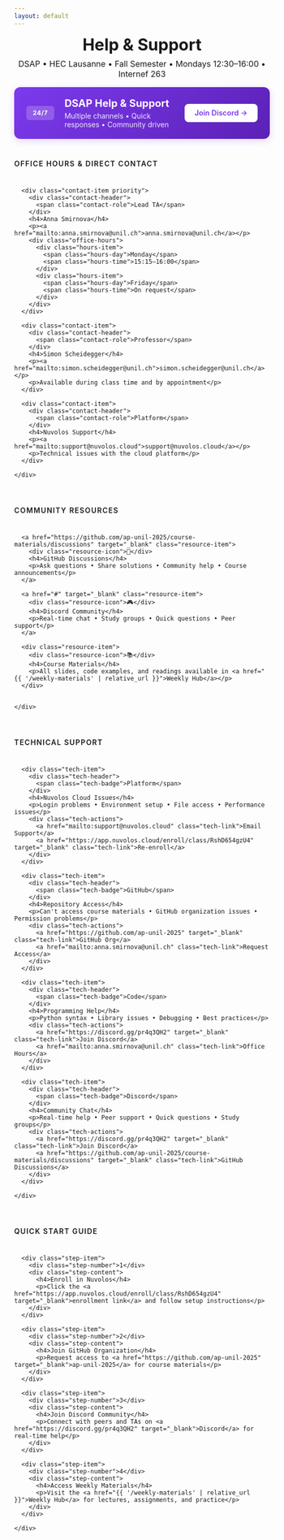 ```yaml
---
layout: default
---
```


<style>

/* Compact Header for Default Layout */
.help-header {
  text-align: center;
  margin-bottom: 1rem;
}

.help-header h1 {
  font-size: 2rem;
  color: var(--accent-color);
  margin: 0 0 0.5rem 0;
}

.help-header p {
  color: var(--text-secondary);
  margin: 0;
  font-size: 1rem;
}
</style>

<div class="help-support">
  <!-- Compact header for help & support -->
  <div class="help-header">
    <h1>Help & Support</h1>
    <p>DSAP • HEC Lausanne • Fall Semester • Mondays 12:30–16:00 • Internef 263</p>
  </div>

  <!-- Support Banner -->
  <div class="support-banner">
    <div class="support-content">
      <span class="support-label">24/7</span>
      <div class="support-info">
        <h2>DSAP Help & Support</h2>
        <p>Multiple channels • Quick responses • Community driven</p>
      </div>
    </div>
    <a href="https://discord.gg/pr4q3QH2" target="_blank" class="support-btn">Join Discord →</a>
  </div>

  <!-- Office Hours & Contact -->
  <section class="help-section">
    <h3 class="section-title">Office Hours & Direct Contact</h3>
    <div class="contact-grid">
      
      <div class="contact-item priority">
        <div class="contact-header">
          <span class="contact-role">Lead TA</span>
        </div>
        <h4>Anna Smirnova</h4>
        <p><a href="mailto:anna.smirnova@unil.ch">anna.smirnova@unil.ch</a></p>
        <div class="office-hours">
          <div class="hours-item">
            <span class="hours-day">Monday</span>
            <span class="hours-time">15:15–16:00</span>
          </div>
          <div class="hours-item">
            <span class="hours-day">Friday</span>
            <span class="hours-time">On request</span>
          </div>
        </div>
      </div>

      <div class="contact-item">
        <div class="contact-header">
          <span class="contact-role">Professor</span>
        </div>
        <h4>Simon Scheidegger</h4>
        <p><a href="mailto:simon.scheidegger@unil.ch">simon.scheidegger@unil.ch</a></p>
        <p>Available during class time and by appointment</p>
      </div>

      <div class="contact-item">
        <div class="contact-header">
          <span class="contact-role">Platform</span>
        </div>
        <h4>Nuvolos Support</h4>
        <p><a href="mailto:support@nuvolos.cloud">support@nuvolos.cloud</a></p>
        <p>Technical issues with the cloud platform</p>
      </div>

    </div>
  </section>

  <!-- Community Resources -->
  <section class="help-section">
    <h3 class="section-title">Community Resources</h3>
    <div class="resources-grid">
      
      <a href="https://github.com/ap-unil-2025/course-materials/discussions" target="_blank" class="resource-item">
        <div class="resource-icon">💬</div>
        <h4>GitHub Discussions</h4>
        <p>Ask questions • Share solutions • Community help • Course announcements</p>
      </a>

      <a href="#" target="_blank" class="resource-item">
        <div class="resource-icon">🎮</div>
        <h4>Discord Community</h4>
        <p>Real-time chat • Study groups • Quick questions • Peer support</p>
      </a>

      <div class="resource-item">
        <div class="resource-icon">📚</div>
        <h4>Course Materials</h4>
        <p>All slides, code examples, and readings available in <a href="{{ '/weekly-materials' | relative_url }}">Weekly Hub</a></p>
      </div>


    </div>
  </section>

  <!-- Technical Support -->
  <section class="help-section">
    <h3 class="section-title">Technical Support</h3>
    <div class="tech-grid">
      
      <div class="tech-item">
        <div class="tech-header">
          <span class="tech-badge">Platform</span>
        </div>
        <h4>Nuvolos Cloud Issues</h4>
        <p>Login problems • Environment setup • File access • Performance issues</p>
        <div class="tech-actions">
          <a href="mailto:support@nuvolos.cloud" class="tech-link">Email Support</a>
          <a href="https://app.nuvolos.cloud/enroll/class/RshD654gzU4" target="_blank" class="tech-link">Re-enroll</a>
        </div>
      </div>

      <div class="tech-item">
        <div class="tech-header">
          <span class="tech-badge">GitHub</span>
        </div>
        <h4>Repository Access</h4>
        <p>Can't access course materials • GitHub organization issues • Permission problems</p>
        <div class="tech-actions">
          <a href="https://github.com/ap-unil-2025" target="_blank" class="tech-link">GitHub Org</a>
          <a href="mailto:anna.smirnova@unil.ch" class="tech-link">Request Access</a>
        </div>
      </div>

      <div class="tech-item">
        <div class="tech-header">
          <span class="tech-badge">Code</span>
        </div>
        <h4>Programming Help</h4>
        <p>Python syntax • Library issues • Debugging • Best practices</p>
        <div class="tech-actions">
          <a href="https://discord.gg/pr4q3QH2" target="_blank" class="tech-link">Join Discord</a>
          <a href="mailto:anna.smirnova@unil.ch" class="tech-link">Office Hours</a>
        </div>
      </div>

      <div class="tech-item">
        <div class="tech-header">
          <span class="tech-badge">Discord</span>
        </div>
        <h4>Community Chat</h4>
        <p>Real-time help • Peer support • Quick questions • Study groups</p>
        <div class="tech-actions">
          <a href="https://discord.gg/pr4q3QH2" target="_blank" class="tech-link">Join Discord</a>
          <a href="https://github.com/ap-unil-2025/course-materials/discussions" target="_blank" class="tech-link">GitHub Discussions</a>
        </div>
      </div>

    </div>
  </section>

  <!-- Getting Started Guide -->
  <section class="help-section">
    <h3 class="section-title">Quick Start Guide</h3>
    <div class="guide-steps">
      
      <div class="step-item">
        <div class="step-number">1</div>
        <div class="step-content">
          <h4>Enroll in Nuvolos</h4>
          <p>Click the <a href="https://app.nuvolos.cloud/enroll/class/RshD654gzU4" target="_blank">enrollment link</a> and follow setup instructions</p>
        </div>
      </div>

      <div class="step-item">
        <div class="step-number">2</div>
        <div class="step-content">
          <h4>Join GitHub Organization</h4>
          <p>Request access to <a href="https://github.com/ap-unil-2025" target="_blank">ap-unil-2025</a> for course materials</p>
        </div>
      </div>

      <div class="step-item">
        <div class="step-number">3</div>
        <div class="step-content">
          <h4>Join Discord Community</h4>
          <p>Connect with peers and TAs on <a href="https://discord.gg/pr4q3QH2" target="_blank">Discord</a> for real-time help</p>
        </div>
      </div>

      <div class="step-item">
        <div class="step-number">4</div>
        <div class="step-content">
          <h4>Access Weekly Materials</h4>
          <p>Visit the <a href="{{ '/weekly-materials' | relative_url }}">Weekly Hub</a> for lectures, assignments, and practice</p>
        </div>
      </div>

    </div>
  </section>

</div>

<style>
/* Help & Support Page Layout - Using Weekly Hub Patterns */
.help-support {
  max-width: 1200px;
  margin: 0 auto;
}

/* Support Banner */
.support-banner {
  background: linear-gradient(135deg, #7c3aed 0%, #5b21b6 100%);
  border-radius: 0.75rem;
  padding: 1.25rem 1.5rem;
  display: flex;
  align-items: center;
  justify-content: space-between;
  margin-bottom: 2.5rem;
  margin-top: 0;
  box-shadow: 0 4px 15px rgba(124, 58, 237, 0.2);
}

.support-content {
  display: flex;
  align-items: center;
  gap: 1.25rem;
}

.support-label {
  background: rgba(255, 255, 255, 0.2);
  color: white;
  padding: 0.4rem 0.8rem;
  border-radius: 0.375rem;
  font-size: 0.75rem;
  font-weight: 700;
  letter-spacing: 0.05em;
}

.support-info h2 {
  color: white;
  font-size: 1.25rem;
  margin: 0 0 0.25rem 0;
}

.support-info p {
  color: rgba(255, 255, 255, 0.9);
  margin: 0;
  font-size: 0.875rem;
}

.support-btn {
  background: white;
  color: #7c3aed;
  padding: 0.6rem 1.25rem;
  border-radius: 0.5rem;
  text-decoration: none;
  font-weight: 600;
  font-size: 0.9rem;
  transition: all 0.2s ease;
  white-space: nowrap;
}

.support-btn:hover {
  transform: translateX(2px);
  box-shadow: 0 2px 8px rgba(0, 0, 0, 0.15);
  text-decoration: none;
  color: #7c3aed;
}

/* Section Layout */
.help-section {
  margin-bottom: 2.5rem;
}

.section-title {
  color: var(--text-secondary);
  font-size: 0.875rem;
  font-weight: 600;
  text-transform: uppercase;
  letter-spacing: 0.1em;
  margin: 0 0 1rem 0;
  padding-bottom: 0.5rem;
  border-bottom: 1px solid var(--border-color);
}

/* Grid Layouts */
.contact-grid,
.resources-grid,
.tech-grid {
  display: grid;
  grid-template-columns: repeat(auto-fit, minmax(240px, 1fr));
  gap: 1rem;
}

/* Contact Items */
.contact-item {
  background: var(--background-color);
  border: 1px solid var(--border-color);
  border-radius: 0.5rem;
  padding: 1rem;
  transition: all 0.2s ease;
  position: relative;
  overflow: hidden;
}

.contact-item:hover {
  border-color: var(--primary-color);
  transform: translateY(-2px);
  box-shadow: 0 4px 12px rgba(0, 0, 0, 0.08);
}

.contact-item::before {
  content: '';
  position: absolute;
  top: 0;
  left: 0;
  width: 3px;
  height: 100%;
  background: var(--primary-color);
  transform: scaleY(0);
  transition: transform 0.2s ease;
}

.contact-item:hover::before {
  transform: scaleY(1);
}

.contact-item.priority {
  border-color: #10b981;
  background: linear-gradient(135deg, #f0fdf4 0%, var(--background-color) 100%);
}

.contact-header {
  margin-bottom: 0.5rem;
}

.contact-role {
  background: var(--primary-color);
  color: white;
  padding: 0.2rem 0.5rem;
  border-radius: 0.25rem;
  font-size: 0.75rem;
  font-weight: 600;
}

.office-hours {
  margin-top: 0.75rem;
  display: flex;
  flex-direction: column;
  gap: 0.25rem;
}

.hours-item {
  display: flex;
  justify-content: space-between;
  align-items: center;
  background: var(--surface-color);
  padding: 0.25rem 0.5rem;
  border-radius: 0.25rem;
  font-size: 0.8rem;
}

.hours-day {
  font-weight: 500;
  color: var(--text-primary);
}

.hours-time {
  color: var(--text-secondary);
}

/* Resource Items */
.resource-item {
  background: var(--background-color);
  border: 1px solid var(--border-color);
  border-radius: 0.5rem;
  padding: 1rem;
  text-decoration: none;
  color: inherit;
  transition: all 0.2s ease;
  display: block;
  position: relative;
  overflow: hidden;
}

.resource-item:hover {
  border-color: var(--primary-color);
  transform: translateY(-2px);
  box-shadow: 0 4px 12px rgba(0, 0, 0, 0.08);
  text-decoration: none;
  color: inherit;
}

.resource-item::before {
  content: '';
  position: absolute;
  top: 0;
  left: 0;
  width: 3px;
  height: 100%;
  background: var(--primary-color);
  transform: scaleY(0);
  transition: transform 0.2s ease;
}

.resource-item:hover::before {
  transform: scaleY(1);
}


.resource-icon {
  font-size: 1.5rem;
  margin-bottom: 0.75rem;
  display: block;
}

/* Tech Support Items */
.tech-item {
  background: var(--background-color);
  border: 1px solid var(--border-color);
  border-radius: 0.5rem;
  padding: 1rem;
  transition: all 0.2s ease;
  position: relative;
  overflow: hidden;
}

.tech-item:hover {
  border-color: var(--primary-color);
  transform: translateY(-2px);
  box-shadow: 0 4px 12px rgba(0, 0, 0, 0.08);
}

.tech-item::before {
  content: '';
  position: absolute;
  top: 0;
  left: 0;
  width: 3px;
  height: 100%;
  background: var(--primary-color);
  transform: scaleY(0);
  transition: transform 0.2s ease;
}

.tech-item:hover::before {
  transform: scaleY(1);
}

.tech-header {
  margin-bottom: 0.5rem;
}

.tech-badge {
  background: var(--primary-color);
  color: white;
  padding: 0.2rem 0.5rem;
  border-radius: 0.25rem;
  font-size: 0.75rem;
  font-weight: 600;
}

.tech-actions {
  margin-top: 0.75rem;
  display: flex;
  gap: 0.5rem;
  flex-wrap: wrap;
}

.tech-link {
  background: var(--surface-color);
  color: var(--text-secondary);
  padding: 0.25rem 0.5rem;
  border-radius: 0.25rem;
  text-decoration: none;
  font-size: 0.8rem;
  font-weight: 500;
  transition: all 0.2s ease;
}

.tech-link:hover {
  background: var(--primary-color);
  color: white;
  text-decoration: none;
}

/* Quick Start Guide */
.guide-steps {
  display: grid;
  gap: 1rem;
}

.step-item {
  display: flex;
  align-items: flex-start;
  gap: 1rem;
  background: var(--background-color);
  border: 1px solid var(--border-color);
  border-radius: 0.5rem;
  padding: 1rem;
  transition: all 0.2s ease;
  position: relative;
  overflow: hidden;
}

.step-item:hover {
  border-color: var(--primary-color);
  transform: translateY(-2px);
  box-shadow: 0 4px 12px rgba(0, 0, 0, 0.08);
}

.step-item::before {
  content: '';
  position: absolute;
  top: 0;
  left: 0;
  width: 3px;
  height: 100%;
  background: var(--primary-color);
  transform: scaleY(0);
  transition: transform 0.2s ease;
}

.step-item:hover::before {
  transform: scaleY(1);
}

.step-number {
  background: var(--primary-color);
  color: white;
  width: 2rem;
  height: 2rem;
  border-radius: 50%;
  display: flex;
  align-items: center;
  justify-content: center;
  font-weight: 600;
  font-size: 0.9rem;
  flex-shrink: 0;
}

.step-content {
  flex: 1;
}

/* Common Content Styles */
.contact-item h4,
.resource-item h4,
.tech-item h4,
.step-content h4 {
  font-size: 0.95rem;
  font-weight: 600;
  color: var(--text-primary);
  margin: 0 0 0.5rem 0;
  line-height: 1.3;
}

.contact-item p,
.resource-item p,
.tech-item p,
.step-content p {
  font-size: 0.8rem;
  color: var(--text-secondary);
  margin: 0;
  line-height: 1.4;
}

/* Mobile Responsive */
@media (max-width: 768px) {
  .support-banner {
    flex-direction: column;
    text-align: center;
    gap: 1rem;
  }
  
  .support-content {
    flex-direction: column;
  }
  
  .contact-grid,
  .resources-grid,
  .tech-grid {
    grid-template-columns: 1fr;
  }
  
  .step-item {
    flex-direction: column;
    text-align: center;
  }
  
  .step-number {
    align-self: center;
  }
}
</style>